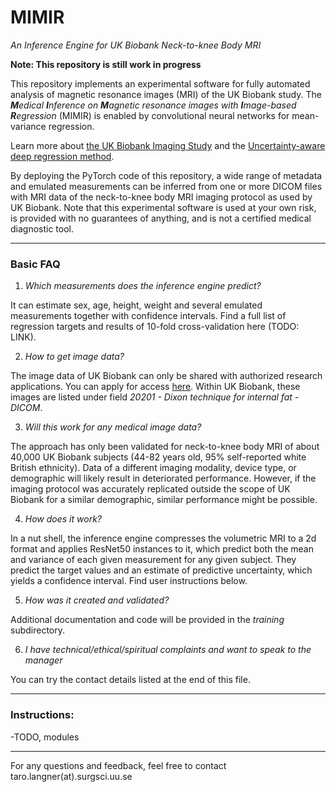 # MIMIR
*An Inference Engine for UK Biobank Neck-to-knee Body MRI*

**Note: This repository is still work in progress**

This repository implements an experimental software for fully automated analysis of magnetic resonance images (MRI) of the UK Biobank study. The ***M**edical **I**nference on **M**agnetic resonance images with **I**mage-based **R**egression* (MIMIR) is enabled by convolutional neural networks for mean-variance regression.

Learn more about [the UK Biobank Imaging Study](https://www.nature.com/articles/s41467-020-15948-9) and the [Uncertainty-aware deep regression method](https://arxiv.org/abs/2101.06963).

By deploying the PyTorch code of this repository, a wide range of metadata and emulated measurements can be inferred from one or more DICOM files with MRI data of the neck-to-knee body MRI imaging protocol as used by UK Biobank. Note that this experimental software is used at your own risk, is provided with no guarantees of anything, and is not a certified medical diagnostic tool.


---
### Basic FAQ

1) *Which measurements does the inference engine predict?*

It can estimate sex, age, height, weight and several emulated measurements together with confidence intervals. Find a full list of regression targets and results of 10-fold cross-validation here (TODO: LINK). 

2) *How to get image data?*

The image data of UK Biobank can only be shared with authorized research applications. You can apply for access [here](https://www.ukbiobank.ac.uk/enable-your-research/apply-for-access). Within UK Biobank, these images are listed under field *20201 - 	Dixon technique for internal fat - DICOM*.

3) *Will this work for any medical image data?*

The approach has only been validated for neck-to-knee body MRI of about 40,000 UK Biobank subjects (44-82 years old, 95% self-reported white British ethnicity). Data of a different imaging modality, device type, or demographic will likely result in deteriorated performance. However, if the imaging protocol was accurately replicated outside the scope of UK Biobank for a similar demographic, similar performance might be possible.

4) *How does it work?*

In a nut shell, the inference engine compresses the volumetric MRI to a 2d format and applies ResNet50 instances to it, which predict both the mean and variance of each given measurement for any given subject. They predict the target values and an estimate of predictive uncertainty, which yields a confidence interval. Find user instructions below.

5) *How was it created and validated?*

Additional documentation and code will be provided in the *training* subdirectory.

6) *I have technical/ethical/spiritual complaints and want to speak to the manager*

You can try the contact details listed at the end of this file.

---

### Instructions:
-TODO, modules

---

For any questions and feedback, feel free to contact taro.langner(at).surgsci.uu.se
